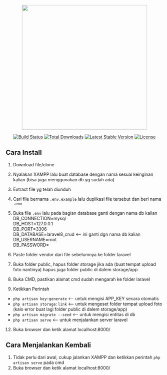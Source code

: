 <p align="center"><a href="https://laravel.com" target="_blank"><img src="https://raw.githubusercontent.com/laravel/art/master/logo-lockup/5%20SVG/2%20CMYK/1%20Full%20Color/laravel-logolockup-cmyk-red.svg" width="400"></a></p>

<p align="center">
<a href="https://travis-ci.org/laravel/framework"><img src="https://travis-ci.org/laravel/framework.svg" alt="Build Status"></a>
<a href="https://packagist.org/packages/laravel/framework"><img src="https://img.shields.io/packagist/dt/laravel/framework" alt="Total Downloads"></a>
<a href="https://packagist.org/packages/laravel/framework"><img src="https://img.shields.io/packagist/v/laravel/framework" alt="Latest Stable Version"></a>
<a href="https://packagist.org/packages/laravel/framework"><img src="https://img.shields.io/packagist/l/laravel/framework" alt="License"></a>
</p>

## Cara Install

1. Download file/clone
2. Nyalakan XAMPP lalu buat database dengan nama sesuai keinginan kalian (bisa juga menggunakan db yg sudah ada)
3. Extract file yg telah diunduh
4. Cari file bernama `.env.example` lalu duplikasi file tersebut dan beri nama `.env`
5. Buka file `.env` lalu pada bagian database ganti dengan nama db kalian  
DB_CONNECTION=mysql  
DB_HOST=127.0.0.1  
DB_PORT=3306  
DB_DATABASE=laravel8_crud   <-- ini ganti dgn nama db kalian  
DB_USERNAME=root  
DB_PASSWORD=  
  
7. Paste folder vendor dari file sebelumnya ke folder laravel
8. Buka folder public, hapus folder storage jika ada (buat tempat upload foto nantinya)
   hapus juga folder public di dalem storage/app
10. Buka CMD, pastikan alamat cmd sudah mengarah ke folder laravel
11. Ketikkan Perintah
- `php artisan key:generate`          <-- untuk mengisi APP_KEY secara otomatis
- `php artisan storage:link`          <-- untuk mengeset folder tempat upload foto (kalo error buat lagi folder public di dalem storage/app)
- `php artisan migrate --seed`        <-- untuk mengisi entitas di db
- `php artisan serve`                 <-- untuk menjalankan server laravel
12. Buka browser dan ketik alamat localhost:8000/

## Cara Menjalankan Kembali
1. Tidak perlu dari awal, cukup jalankan XAMPP dan ketikkan perintah `php artisan serve` pada cmd
2. Buka browser dan ketik alamat localhost:8000/

